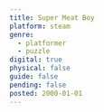 ```yaml
---
title: Super Meat Boy
platform: steam
genre:
  - platformer
  - puzzle
digital: true
physical: false
guide: false
pending: false
posted: 2000-01-01
---
```

